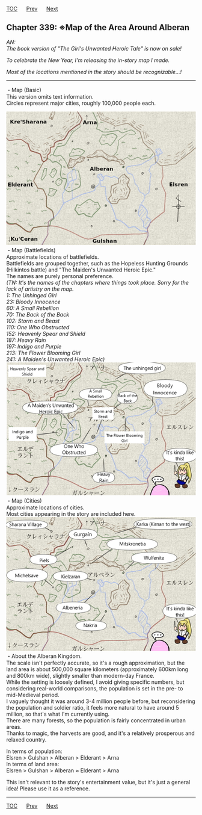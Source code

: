 [TOC](../readme.md)&nbsp;&nbsp;&nbsp;&nbsp;&nbsp;&nbsp;[Prev](Section0028.md)&nbsp;&nbsp;&nbsp;&nbsp;&nbsp;&nbsp;[Next](Section0030.md)



## Chapter 339: ※Map of the Area Around Alberan

*AN:*  
*The book version of "The Girl's Unwanted Heroic Tale" is now on
sale!*  
  
*To celebrate the New Year, I'm releasing the in-story map I made.*  
  
*Most of the locations mentioned in the story should be
recognizable...!*  
  

------------------------------------------------------------------------

・Map (Basic)  
This version omits text information.  
Circles represent major cities, roughly 100,000 people each.  
  
![basic_map](Images/basic_map.png)  
・Map (Battlefields)  
Approximate locations of battlefields.  
Battlefields are grouped together, such as the Hopeless Hunting Grounds
(Hilkintos battle) and "The Maiden's Unwanted Heroic Epic."  
The names are purely personal preference.  
*(TN: It's the names of the chapters where things took place. Sorry for
the lack of artistry on the map.  
1: The Unhinged Girl  
23: Bloody Innocence  
60: A Small Rebellion  
70: The Back of the Back  
102: Storm and Beast  
110: One Who Obstructed  
152: Heavenly Spear and Shield  
187: Heavy Rain  
197: Indigo and Purple  
213: The Flower Blooming Girl  
241: A Maiden's Unwanted Heroic Epic)*  
![battlefield_map](Images/battlefield_map.png)  
・Map (Cities)  
Approximate locations of cities.  
Most cities appearing in the story are included here.  
![landmarks_map](Images/landmarks_map.png)  
・About the Alberan Kingdom.  
The scale isn't perfectly accurate, so it's a rough approximation, but
the land area is about 500,000 square kilometers (approximately 600km
long and 800km wide), slightly smaller than modern-day France.  
While the setting is loosely defined, I avoid giving specific numbers,
but considering real-world comparisons, the population is set in the
pre- to mid-Medieval period.  
I vaguely thought it was around 3-4 million people before, but
reconsidering the population and soldier ratio, it feels more natural to
have around 5 million, so that's what I'm currently using.  
There are many forests, so the population is fairly concentrated in
urban areas.  
Thanks to magic, the harvests are good, and it's a relatively prosperous
and relaxed country.  
  
In terms of population:  
Elsren \> Gulshan \> Alberan \> Elderant \> Arna  
In terms of land area:  
Elsren \> Gulshan \> Alberan ≈ Elderant \> Arna  
  
This isn't relevant to the story's entertainment value, but it's just a
general idea! Please use it as a reference.  


---
[TOC](../readme.md)&nbsp;&nbsp;&nbsp;&nbsp;&nbsp;&nbsp;[Prev](Section0028.md)&nbsp;&nbsp;&nbsp;&nbsp;&nbsp;&nbsp;[Next](Section0030.md)

